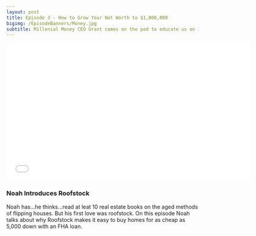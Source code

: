 ```yaml
---
layout: post
title: Episode 3 - How to Grow Your Net Worth to $1,000,000
bigimg: /EpisodeBanners/Money.jpg
subtitle: Millenial Money CEO Grant comes on the pod to educate us on index funds, day trading, and things to invest in if you have some unused cash lying around
---
```



<iframe style="border: none" src="//html5-player.libsyn.com/embed/episode/id/5183713/height/360/width/640/theme/standard/autonext/no/thumbnail/yes/autoplay/no/preload/no/no_addthis/no/direction/backward/" height="360" width="640" scrolling="no"  allowfullscreen webkitallowfullscreen mozallowfullscreen oallowfullscreen msallowfullscreen></iframe>

### Noah Introduces Roofstock

Noah has...he thinks...read at leat 10 real estate books on the aged methods of flipping houses.
But his first love was roofstock. On this episode Noah talks about why Roofstock makes it easy to buy homes for as cheap as 5,000 down with an FHA loan.
